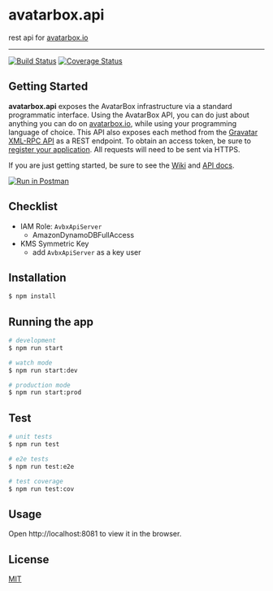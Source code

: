 # avatarbox.api

rest api for [avatarbox.io](https://avatarbox.io)

---

[![Build Status](https://travis-ci.com/mrtillman/avatarbox.api.svg?branch=master)](https://travis-ci.com/mrtillman/avatarbox.api)
[![Coverage Status](https://coveralls.io/repos/github/mrtillman/avatarbox.api/badge.svg?branch=master)](https://coveralls.io/github/mrtillman/avatarbox.api?branch=master)

## Getting Started

**avatarbox.api** exposes the AvatarBox infrastructure via a standard programmatic interface. Using the AvatarBox API, you can do just about anything you can do on [avatarbox.io](https://avatarbox.io), while using your programming language of choice. This API also exposes each method from the [Gravatar XML-RPC API](https://en.gravatar.com/site/implement/xmlrpc) as a REST endpoint. To obtain an access token, be sure to [register your application](https://github.com/mrtillman/avatarbox.api/wiki/Register-Your-App). All requests will need to be sent via HTTPS.

If you are just getting started, be sure to see the [Wiki](https://github.com/mrtillman/avatarbox.api/wiki) and [API docs](https://documenter.getpostman.com/view/1403721/TWDdkuF2).

[![Run in Postman](https://run.pstmn.io/button.svg)](https://app.getpostman.com/run-collection/62ef313ed771a3e49e71)

## Checklist

- IAM Role: `AvbxApiServer`
  - AmazonDynamoDBFullAccess
- KMS Symmetric Key
  - add `AvbxApiServer` as a key user

## Installation

```bash
$ npm install
```

## Running the app

```bash
# development
$ npm run start

# watch mode
$ npm run start:dev

# production mode
$ npm run start:prod
```

## Test

```bash
# unit tests
$ npm run test

# e2e tests
$ npm run test:e2e

# test coverage
$ npm run test:cov
```

## Usage

Open http://localhost:8081 to view it in the browser.

## License

[MIT](https://github.com/mrtillman/avatarbox.api/blob/main/LICENSE)
